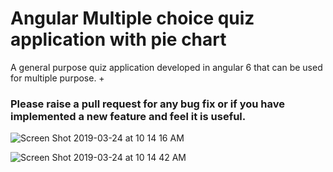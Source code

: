 # Angular Multiple choice quiz application with pie chart

A general purpose quiz application developed in angular 6 that can be used for multiple purpose.
+

### Please raise a pull request for any bug fix or if you have implemented a new feature and feel it is useful.

![Screen Shot 2019-03-24 at 10 14 16 AM](https://user-images.githubusercontent.com/20722543/54875135-a3774980-4e1e-11e9-8507-fcaec3e9b18d.png)

![Screen Shot 2019-03-24 at 10 14 42 AM](https://user-images.githubusercontent.com/20722543/54875119-6448f880-4e1e-11e9-87d4-16e5350adb74.png)
